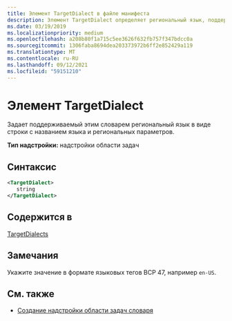 ```yaml
---
title: Элемент TargetDialect в файле манифеста
description: Элемент TargetDialect определяет региональный язык, поддерживаемый этим словарем, представленный в качестве строки имени культуры.
ms.date: 03/19/2019
ms.localizationpriority: medium
ms.openlocfilehash: a208b80f1a715c5ee3626f632fb757f347bdcc0a
ms.sourcegitcommit: 1306faba8694dea203373972b6ff2e852429a119
ms.translationtype: MT
ms.contentlocale: ru-RU
ms.lasthandoff: 09/12/2021
ms.locfileid: "59151210"
---
```

# <a name="targetdialect-element"></a>Элемент TargetDialect

Задает поддерживаемый этим словарем региональный язык в виде строки с названием языка и региональных параметров.

**Тип надстройки:** надстройки области задач

## <a name="syntax"></a>Синтаксис

```XML
<TargetDialect>
   string 
</TargetDialect>
```

## <a name="contained-in"></a>Содержится в

[TargetDialects](targetdialects.md)

## <a name="remarks"></a>Замечания

Укажите значение в формате языковых тегов BCP 47, например `en-US`.

## <a name="see-also"></a>См. также

- [Создание надстройки области задач словаря](../../word/dictionary-task-pane-add-ins.md)
